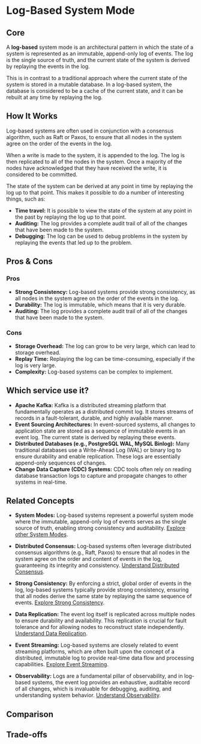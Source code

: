 # Log-Based System Mode

## Core

A **log-based** system mode is an architectural pattern in which the state of a system is represented as an immutable, append-only log of events. The log is the single source of truth, and the current state of the system is derived by replaying the events in the log.

This is in contrast to a traditional approach where the current state of the system is stored in a mutable database. In a log-based system, the database is considered to be a cache of the current state, and it can be rebuilt at any time by replaying the log.

## How It Works

Log-based systems are often used in conjunction with a consensus algorithm, such as Raft or Paxos, to ensure that all nodes in the system agree on the order of the events in the log.

When a write is made to the system, it is appended to the log. The log is then replicated to all of the nodes in the system. Once a majority of the nodes have acknowledged that they have received the write, it is considered to be committed.

The state of the system can be derived at any point in time by replaying the log up to that point. This makes it possible to do a number of interesting things, such as:

-   **Time travel:** It is possible to view the state of the system at any point in the past by replaying the log up to that point.
-   **Auditing:** The log provides a complete audit trail of all of the changes that have been made to the system.
-   **Debugging:** The log can be used to debug problems in the system by replaying the events that led up to the problem.

## Pros & Cons

### Pros

-   **Strong Consistency:** Log-based systems provide strong consistency, as all nodes in the system agree on the order of the events in the log.
-   **Durability:** The log is immutable, which means that it is very durable.
-   **Auditing:** The log provides a complete audit trail of all of the changes that have been made to the system.

### Cons

-   **Storage Overhead:** The log can grow to be very large, which can lead to storage overhead.
-   **Replay Time:** Replaying the log can be time-consuming, especially if the log is very large.
-   **Complexity:** Log-based systems can be complex to implement.

## Which service use it?

-   **Apache Kafka:** Kafka is a distributed streaming platform that fundamentally operates as a distributed commit log. It stores streams of records in a fault-tolerant, durable, and highly available manner.
-   **Event Sourcing Architectures:** In event-sourced systems, all changes to application state are stored as a sequence of immutable events in an event log. The current state is derived by replaying these events.
-   **Distributed Databases (e.g., PostgreSQL WAL, MySQL Binlog):** Many traditional databases use a Write-Ahead Log (WAL) or binary log to ensure durability and enable replication. These logs are essentially append-only sequences of changes.
-   **Change Data Capture (CDC) Systems:** CDC tools often rely on reading database transaction logs to capture and propagate changes to other systems in real-time.

## Related Concepts

-   **System Modes:** Log-based systems represent a powerful system mode where the immutable, append-only log of events serves as the single source of truth, enabling strong consistency and auditability. [Explore other System Modes](../README.md).

-   **Distributed Consensus:** Log-based systems often leverage distributed consensus algorithms (e.g., Raft, Paxos) to ensure that all nodes in the system agree on the order and content of events in the log, guaranteeing its integrity and consistency. [Understand Distributed Consensus](../../distributed-consensus/README.md).

-   **Strong Consistency:** By enforcing a strict, global order of events in the log, log-based systems typically provide strong consistency, ensuring that all nodes derive the same state by replaying the same sequence of events. [Explore Strong Consistency](../../consistency-models/strong-consistency/README.md).

-   **Data Replication:** The event log itself is replicated across multiple nodes to ensure durability and availability. This replication is crucial for fault tolerance and for allowing nodes to reconstruct state independently. [Understand Data Replication](../../data-replication/README.md).

-   **Event Streaming:** Log-based systems are closely related to event streaming platforms, which are often built upon the concept of a distributed, immutable log to provide real-time data flow and processing capabilities. [Explore Event Streaming](../../coordination/event-streaming/README.md).

-   **Observability:** Logs are a fundamental pillar of observability, and in log-based systems, the event log provides an exhaustive, auditable record of all changes, which is invaluable for debugging, auditing, and understanding system behavior. [Understand Observability](../../observability/README.md).

## Comparison

## Trade-offs

